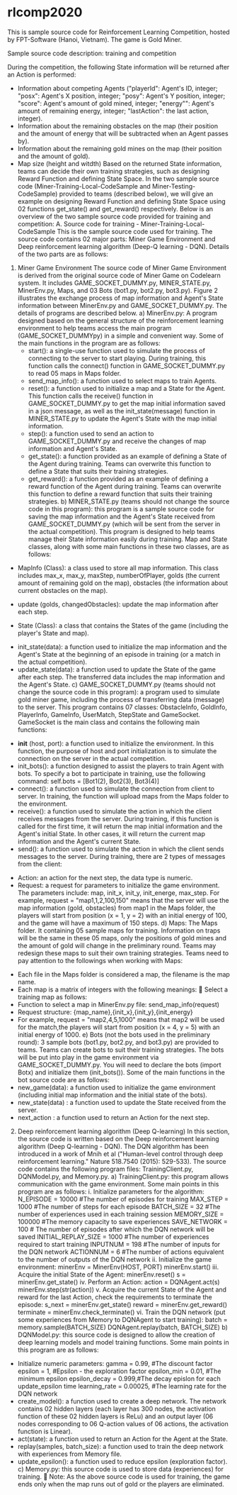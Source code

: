 # rlcomp2020
This is sample source code for Reinforcement Learning Competition, hosted by FPT-Software (Hanoi, Vietnam). The game is Gold Miner.

Sample source code description: training and competition

During the competition, the following State information will be returned after an Action is performed:

- Information about competing Agents ("playerId": Agent's ID, integer; "posx": Agent's X position, integer; "posy": Agent's Y position, integer; "score": Agent's amount of gold mined, integer; "energy"": Agent's amount of remaining energy, integer; "lastAction": the last action, integer).
-	Information about the remaining obstacles on the map (their position and the amount of energy that will be subtracted when an Agent passes by).
-	Information about the remaining gold mines on the map (their position and the amount of gold). 
- Map size (height and witdth)
Based on the returned State information, teams can decide their own training strategies, such as designing Reward Function and defining State Space. In the two sample source code (Miner-Training-Local-CodeSample and Miner-Testing-CodeSample) provided to teams (described below), we will give an example on designing Reward Function and defining State Space using 02 functions get_state() and get_reward() respectively. Below is an overview of the two sample source code provided for training and competition:
A.	Source code for training - Miner-Training-Local-CodeSample
This is the sample source code used for training. The source code contains 02 major parts: Miner Game Environment and Deep reinforcement learning algorithm (Deep-Q learning - DQN). 
Details of the two parts are as follows:
1.	Miner Game Environment
The source code of Miner Game Environment is derived from the original source code of Miner Game on Codelearn system. It includes GAME_SOCKET_DUMMY.py, MINER_STATE.py, MinerEnv.py, Maps, and 03 Bots (bot1.py, bot2.py, bot3.py). Figure 2 illustrates the exchange process of map information and Agent's State information between MinerEnv.py and GAME_SOCKET_DUMMY.py. The details of programs are described below.
a)	MinerEnv.py: A program designed based on the general structure of the reinforcement learning environment to help teams access the main program (GAME_SOCKET_DUMMYpy) in a simple and convenient way. Some of the main functions in the program are as follows:
    -	start(): a single-use function used to simulate the process of connecting to the server to start playing. During training, this function calls the connect() function in GAME_SOCKET_DUMMY.py to read 05 maps in Maps folder.
    -	send_map_info(): a function used to select maps to train Agents.
    -	reset(): a function used to initialize a map and a State for the Agent. This function calls the receive() function in GAME_SOCKET_DUMMY.py to get the map initial information saved in a json message, as well as the init_state(message) function in MINER_STATE.py to update the Agent's State with the map initial information.
    -	step(): a function used to send an action to GAME_SOCKET_DUMMY.py and receive the changes of map information and Agent's State.
    -	get_state(): a function provided as an example of defining a State of the Agent during training. Teams can overwrite this function to define a State that suits their training strategies.
    -	get_reward(): a function provided as an example of defining a reward function of the Agent during training. Teams can overwrite this function to define a reward function that suits their training strategies.
b)	MINER_STATE.py (teams should not change the source code in this program): this program is a sample source code for saving the map information and the Agent's State received from GAME_SOCKET_DUMMY.py (which will be sent from the server in the actual competition). This program is designed to help teams manage their State information easily during training. Map and State classes, along with some main functions in these two classes, are as follows:
   -	MapInfo (Class): a class used to store all map information. This class includes max_x, max_y, maxStep, numberOfPlayer, golds (the current amount of remaining gold on the map), obstacles (the information about current obstacles on the map).
   + update (golds, changedObstacles): update the map information after each step.
-	State (Class): a class that contains the States of the game (including the player's State and map).
+ init_state(data): a function used to initialize the map information and the Agent's State at the beginning of an episode in training (or a match in the actual competition).
+ update_state(data): a function used to update the State of the game after each step. The transferred data includes the map information and the Agent's State.
c)	GAME_SOCKET_DUMMY.py (teams should not change the source code in this program): a program used to simulate gold miner game, including the process of transferring data (message) to the server. This program contains 07 classes: ObstacleInfo, GoldInfo, PlayerInfo, GameInfo, UserMatch, StepState and GameSocket. GameSocket is the main class and contains the following main functions:
-	__init__ (host, port): a function used to initialize the environment. In this function, the purpose of host and port initialization is to simulate the connection on the server in the actual competition.
-	init_bots(): a function designed to assist the players to train Agent with bots. To specify a bot to participate in training, use the following command: self.bots = [Bot1(2), Bot2(3), Bot3(4)]
-	connect(): a function used to simulate the connection from client to server. In training, the function will upload maps from the Maps folder to the environment. 
-	 receive(): a function used to simulate the action in which the client receives messages from the server. During training, if this function is called for the first time, it will return the map initial information and the Agent's initial State. In other cases, it will return the current map information and the Agent's current State.
-	send(): a function used to simulate the action in which the client sends messages to the server. During training, there are 2 types of messages from the client:
+ Action: an action for the next step, the data type is numeric.
+ Request: a request for parameters to initialize the game environment. The parameters include: map, init_x, init_y, init_energe, max_step. For example, request = "map1,1,2,100,150" means that the server will use the map information (gold, obstacles) from map1 in the Maps folder, the players will start from position (x = 1, y = 2) with an initial energy of 100, and the game will have a maximum of 150 steps.
d)	Maps: The Maps folder. It containing 05 sample maps for training. Information on traps will be the same in these 05 maps, only the positions of gold mines and the amount of gold will change in the preliminary round. Teams may redesign these maps to suit their own training strategies.  Teams need to pay attention to the followings when working with Maps:
-	Each file in the Maps folder is considered a map, the filename is the map name.
-	Each map is a matrix of integers with the following meanings:
	Select a training map as follows:
-	Function to select a map in MinerEnv.py file: send_map_info(request)
-	Request structure: {map_name},{init_x},{init_y},{init_energy}
-	For example, request = "map2,4,5,1000" means that map2 will be used for the match,the players will start from position (x = 4, y = 5) with an initial energy of 1000.
e)	Bots (not the bots used in the preliminary round): 3 sample bots (bot1.py, bot2.py, and bot3.py) are provided to teams. Teams can create bots to suit their training strategies.  The bots will be put into play in the game environment via GAME_SOCKET_DUMMY.py. You will need to declare the bots (import Botx) and initialize them (init_bots()). Some of the main functions in the bot source code are as follows:
-	new_game(data): a function used to initialize the game environment (including initial map information and the initial state of the bots).
-	new_state(data) : a function used to update the State received from the server.
-	next_action : a function used to return an Action for the next step.
2.	Deep reinforcement learning algorithm (Deep Q-learning)
In this section, the source code is written based on the Deep reinforcement learning algorithm (Deep Q-learning - DQN). The DQN algorithm has been introduced in a work of Mnih et al ("Human-level control through deep reinforcement learning." Nature 518.7540 (2015): 529-533). The source code contains the following program files: TrainingClient.py, DQNModel.py, and Memory.py.
a)	TrainingClient.py: this program allows communication with the game environment. Some main points in this program are as follows:
i.	Initialize parameters for the algorithm:
N_EPISODE = 10000 #The number of episodes for training
MAX_STEP = 1000 #The number of steps for each episode
BATCH_SIZE = 32 #The number of experiences used in each training session 
MEMORY_SIZE = 100000 #The memory capacity to save experiences
SAVE_NETWORK = 100 # The number of episodes after which the DQN network will be saved
INITIAL_REPLAY_SIZE = 1000 #The number of experiences required to start training
INPUTNUM = 198 #The number of inputs for the DQN network
ACTIONNUM = 6 #The number of actions equivalent to the number of outputs of the DQN network
ii.	Initialize the game environment: 
minerEnv = MinerEnv(HOST, PORT)
minerEnv.start()
iii.	Acquire the initial State of the Agent:
minerEnv.reset() 
s = minerEnv.get_state()
iv.	Perform an Action:
action = DQNAgent.act(s)
minerEnv.step(str(action))
v.	Acquire the current State of the Agent and reward for the last Action, check the requirements to terminate the episode:
s_next = minerEnv.get_state()
reward = minerEnv.get_reward()
terminate = minerEnv.check_terminate()
vi.	Train the DQN network (put some experiences from Memory to DQNAgent to start training):
batch = memory.sample(BATCH_SIZE)
DQNAgent.replay(batch, BATCH_SIZE)
b)	DQNModel.py: this source code is designed to allow the creation of deep learning models and model training functions. Some main points in this program are as follows:
-	Initialize numeric parameters:
gamma = 0.99, #The discount factor
epsilon = 1, #Epsilon - the exploration factor
epsilon_min = 0.01, #The minimum epsilon 
epsilon_decay = 0.999,#The decay epislon for each update_epsilon time
learning_rate = 0.00025, #The learning rate for the DQN network
-	create_model(): a function used to create a deep network. The network contains 02 hidden layers (each layer has 300 nodes, the activation function of these 02 hidden layers is ReLu) and an output layer (06 nodes corresponding to 06 Q-action values of 06 actions, the activation function is Linear).
-	act(state): a function used to return an Action for the Agent at the State.
-	replay(samples, batch_size): a function used to train the deep network with experiences from Memory file.
-	update_epsilon(): a function used to reduce epsilon (exploration factor).
c)	Memory.py: this source code is used to store data (experiences) for training.
	Note: As the above source code is used for training, the game ends only when the map runs out of gold or the players are eliminated.



